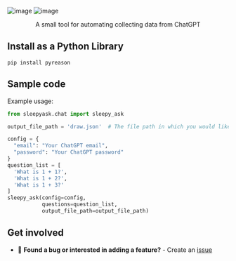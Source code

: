 ![image](https://user-images.githubusercontent.com/84760072/221398236-45ccef78-f75f-4ac5-93a9-0146bb4d63ed.png)
![image](https://user-images.githubusercontent.com/84760072/221398297-13f4d8e5-9061-4a63-bae6-32ace095d886.png)

<p align="center">
  A small tool for automating collecting data from ChatGPT
</p>

## Install as a Python Library
```
pip install pyreason
```

## Sample code
Example usage:
```python
from sleepyask.chat import sleepy_ask

output_file_path = 'draw.json'  # The file path in which you would like your responses to be stored

config = {
  "email": "Your ChatGPT email",
  "password": "Your ChatGPT password"
}
question_list = [
  'What is 1 + 1?',
  'What is 1 + 2?',
  'What is 1 + 3?'
]
sleepy_ask(config=config,
           questions=question_list,
           output_file_path=output_file_path)
```
## Get involved
- 🐛 **Found a bug or interested in adding a feature?** - Create an [issue][issue]  

[issue]: https://github.com/hwelsters/sleepyask/issues
